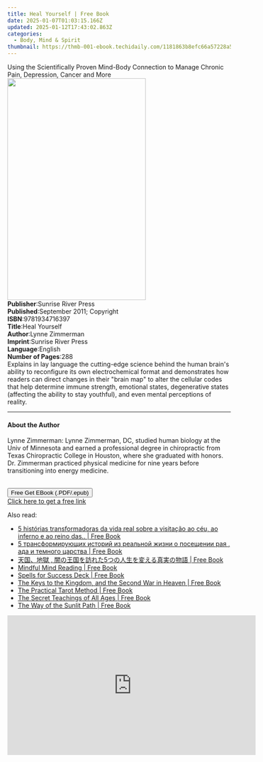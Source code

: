```yaml
---
title: Heal Yourself | Free Book
date: 2025-01-07T01:03:15.166Z
updated: 2025-01-12T17:43:02.863Z
categories:
  - Body, Mind & Spirit
thumbnail: https://thmb-001-ebook.techidaily.com/1181863b8efc66a57228a5464bf47550e8a718bd737776aa194d3458e7569063.jpg
---
```

<main id="book-container">
  <div class="flex flex-col">
    <div class="book-brief flex-1 py-6 px-4 sm:p-6 md:py-10 md:px-8">
      <!-- brief-->
      <div class="book-brief-main">
        Using the Scientifically Proven Mind-Body Connection to Manage Chronic
        Pain, Depression, Cancer and More
      </div>
    </div>
    <div
      class="book-meta-info flex-1 grid gap-4 col-start-1 col-end-3 row-start-1 sm:mb-6 sm:grid-cols-4 lg:gap-6 lg:col-start-2 lg:row-end-6 lg:row-span-6 lg:mb-0"
    >
      <div
        class="book-meta-info-left place-content-center mt-4 p-4 text-sm leading-6 col-start-2 col-span-2 dark:text-slate-400"
      >
        <img
          class="w-full h-500 object-cover rounded-lg sm:h-255 sm:col-span-2 lg:col-span-full"
          src="https://img-001-ebook.techidaily.com/dca2c182478b3954af9fc64d0fe0a3e036c87a902c21a8a7906460b174bff3d6.jpg"
          alt=""
          width="312"
          height="500"
        />
      </div>
      <div
        class="book-meta-info-right mt-2 col-start-1 row-start-2 col-span-3 self-center"
      >
        <!-- meta data  -->
        <div class="flex flex-col px-4 md:px-8">
          <div class="flex-1">
            <strong>Publisher</strong>:<span class="px-2"
              >Sunrise River Press</span
            >
          </div>
          <div class="flex-1">
            <strong>Published</strong>:<span class="px-2"
              >September 2011; Copyright</span
            >
          </div>
          <div class="flex-1">
            <strong>ISBN</strong>:<span class="px-2">9781934716397</span>
          </div>
          <div class="flex-1">
            <strong>Title</strong>:<span class="px-2">Heal Yourself</span>
          </div>
          <div class="flex-1">
            <strong>Author</strong>:<span class="px-2">Lynne Zimmerman</span>
          </div>
          <div class="flex-1">
            <strong>Imprint</strong>:<span class="px-2"
              >Sunrise River Press</span
            >
          </div>
          <div class="flex-1">
            <strong>Language</strong>:<span class="px-2">English</span>
          </div>
          <div class="flex-1">
            <strong>Number of Pages</strong>:<span class="px-2">288</span>
          </div>
        </div>
      </div>
    </div>
    <div class="book-description flex-1 py-6 px-4 sm:p-6 md:py-10 md:px-8">
      <div class="book-description-main">
        <div accordion-content="" id="description">
          Explains in lay language the cutting-edge science behind the human
          brain's ability to reconfigure its own electrochemical format and
          demonstrates how readers can direct changes in their "brain map" to
          alter the cellular codes that help determine immune strength,
          emotional states, degenerative states (affecting the ability to stay
          youthful), and even mental perceptions of reality.
        </div>
      </div>
    </div>
    <div class="book-excerpts flex-1 py-6 px-4 sm:p-6 md:py-10 md:px-8">
      <!-- excerpts-->
      <div class="book-excerpts-main">
        <hr />
        <h4 class="placeholder placeholder-heading">
          <span>About the Author</span>
        </h4>
        <p>
          Lynne Zimmerman: Lynne Zimmerman, DC, studied human biology at the
          Univ of Minnesota and earned a professional degree in chiropractic
          from Texas Chiropractic College in Houston, where she graduated with
          honors. Dr. Zimmerman practiced physical medicine for nine years
          before transitioning into energy medicine.<br /><br />
        </p>
      </div>
    </div>
    <div
      class="book-about-author flex-1 py-6 px-4 sm:p-6 md:py-10 md:px-8"
    ></div>
    <div class="book-free-get flex-1 py-6 px-4 sm:p-6 md:py-10 md:px-8">
      <button
        id="btn-free-get"
        class="bg-blue-500 hover:bg-blue-700 text-white font-bold py-2 px-4 rounded"
      >
        Free Get EBook (.PDF/.epub)
      </button>
      <div id="countdown-display" class="px-2 text-lg mt-2"></div>
      <a
        id="free-link"
        class="hidden bg-blue-500 hover:bg-blue-700 text-white font-bold py-2 px-4 rounded"
        href="https://www.ebooks.com/en-us/book/96511787/heal-yourself/lynne-zimmerman/"
        target="_blank"
        >Click here to get a free link</a
      >
    </div>
    <script>
      let countdownTime = 0;
      let countdownInterval = null;
      document
        .getElementById('btn-free-get')
        .addEventListener('click', startCountdown);
      function startCountdown() {
        countdownTime = new Date().getTime() + 60000 * 3;
        countdownInterval = setInterval(updateCountdown, 1000);
        document.getElementById('btn-free-get').disabled = true;
        document
          .getElementById('btn-free-get')
          .classList.add('bg-gray-500', 'cursor-not-allowed');
      }
      function updateCountdown() {
        let currentTime = new Date().getTime();
        let timeLeft = countdownTime - currentTime;
        let secondsLeft = Math.floor(timeLeft / 1000);
        document.getElementById('countdown-display').innerHTML =
          `Remaining time: ${secondsLeft} seconds.`;
        if (secondsLeft <= 0) {
          clearInterval(countdownInterval);
          document.getElementById('btn-free-get').classList.add('hidden');
          document.getElementById('free-link').classList.remove('hidden');
          document.getElementById('countdown-display').innerHTML = '';
        }
      }
    </script>
  </div>
</main>

<ins class="adsbygoogle"
      style="display:block"
      data-ad-client="ca-pub-7571918770474297"
      data-ad-slot="8358498916"
      data-ad-format="auto"
      data-full-width-responsive="true"></ins>
    

<span class="atpl-alsoreadstyle">Also read:</span>
<div><ul>
<li><a href="https://novels-ebooks.techidaily.com/211364503-9798330205646-5-historias-transformadoras-da-vida-real-sobre-a-visitacao-ao-ceu-ao-inferno-e-ao-reino-das/"><u>5 histórias transformadoras da vida real sobre a visitação ao céu, ao inferno e ao reino das.. | Free Book</u></a></li>
<li><a href="https://novels-ebooks.techidaily.com/211364499-9798330205707-5-transformiruyushih-istorij-iz-realnoj-zhizni-o-poseshenii-raya-ada-i-temnogo-carstva/"><u>5 трансформирующих историй из реальной жизни о посещении рая , ада и темного царства | Free Book</u></a></li>
<li><a href="https://novels-ebooks.techidaily.com/211364498-9798330205752-5/"><u>天国、地獄 , 闇の王国を訪れた5つの人生を変える真実の物語 | Free Book</u></a></li>
<li><a href="https://novels-ebooks.techidaily.com/211364790-9791223034231-mindful-mind-reading/"><u>Mindful Mind Reading | Free Book</u></a></li>
<li><a href="https://novels-ebooks.techidaily.com/211366181--spells-for-success-deck/"><u>Spells for Success Deck | Free Book</u></a></li>
<li><a href="https://novels-ebooks.techidaily.com/211364635-9781732769564-the-keys-to-the-kingdom-and-the-second-war-in-heaven/"><u>The Keys to the Kingdom, and the Second War in Heaven | Free Book</u></a></li>
<li><a href="https://novels-ebooks.techidaily.com/211365565--the-practical-tarot-method/"><u>The Practical Tarot Method | Free Book</u></a></li>
<li><a href="https://novels-ebooks.techidaily.com/211364509-9798330200931-the-secret-teachings-of-all-ages/"><u>The Secret Teachings of All Ages | Free Book</u></a></li>
<li><a href="https://novels-ebooks.techidaily.com/211365059-9789395460897-the-way-of-the-sunlit-path/"><u>The Way of the Sunlit Path | Free Book</u></a></li>
</ul></div>

<!-- affiliate ads begin -->
<iframe width="560" height="315" src="https://www.youtube.com/embed/4DJKH1uY7P0?si=tCG66XVlbwSKoATj" title="YouTube video player" frameborder="0" allow="accelerometer; autoplay; clipboard-write; encrypted-media; gyroscope; picture-in-picture; web-share" referrerpolicy="strict-origin-when-cross-origin" allowfullscreen></iframe>
<!-- affiliate ads end -->

